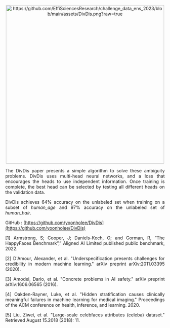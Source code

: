 [<p align="center"><img src="https://github.com/EffiSciencesResearch/challenge_data_ens_2023/blob/main/assets/DivDis.png?raw=true" alt="https://github.com/EffiSciencesResearch/challenge_data_ens_2023/blob/main/assets/DivDis.png?raw=true" style="width:500px;"/></p>](https://github.com/EffiSciencesResearch/challenge_data_ens_2023/blob/main/assets/DivDis.png?raw=true)

<p align="justify">The DivDis paper presents a simple algorithm to solve these ambiguity problems. DivDis uses multi-head neural networks, and a loss that encourages the heads to use independent information. Once training is complete, the best head can be selected by testing all different heads on the validation data.</p>

<p align="justify">DivDis achieves 64% accuracy on the unlabeled set when training on a subset of <em>human_age</em> and 97% accuracy on the unlabeled set of <em>human_hair</em>.</p>

GitHub : [https://github.com/yoonholee/DivDis](https://github.com/yoonholee/DivDis)



<p align="justify">[1] Armstrong, S; Cooper, J; Daniels-Koch, O; and Gorman, R, “The HappyFaces Benchmark”,” Aligned AI Limited published public benchmark, 2022.</p>

<p align="justify">[2] D'Amour, Alexander, et al. "Underspecification presents challenges for credibility in modern machine learning." arXiv preprint arXiv:2011.03395 (2020).</p>	

<p align="justify">[3] Amodei, Dario, et al. "Concrete problems in AI safety." arXiv preprint arXiv:1606.06565 (2016).</p>

<p align="justify">[4] Oakden-Rayner, Luke, et al. "Hidden stratification causes clinically meaningful failures in machine learning for medical imaging." Proceedings of the ACM conference on health, inference, and learning. 2020.</p>

<p align="justify">[5] Liu, Ziwei, et al. "Large-scale celebfaces attributes (celeba) dataset." Retrieved August 15.2018 (2018): 11.</p>

